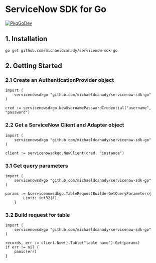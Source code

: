 # ServiceNow SDK for Go

[![PkgGoDev](https://pkg.go.dev/badge/github.com/michaeldcanady/servicenow-sdk-go)](https://pkg.go.dev/github.com/michaeldcanady/servicenow-sdk-go)

## 1. Installation

```Shell
go get github.com/michaeldcanady/servicenow-sdk-go
```

## 2. Getting Started

### 2.1 Create an AuthenticationProvider object

```golang
import (
    servicenowsdkgo "github.com/michaeldcanady/servicenow-sdk-go"
)

cred := servicenowsdkgo.NewUsernamePasswordCredential("username", "password")
```

### 2.2 Get a ServiceNow Client and Adapter object

```golang
import (
    servicenowsdkgo "github.com/michaeldcanady/servicenow-sdk-go"
)

client := servicenowsdkgo.NewClient(cred, "instance")
```

### 3.1 Get query parameters

```golang
import (
    servicenowsdkgo "github.com/michaeldcanady/servicenow-sdk-go"
)

params := &servicenowsdkgo.TableRequestBuilderGetQueryParameters{
		Limit: int32(1),
	}
```

### 3.2 Build request for table

```golang
import (
    servicenowsdkgo "github.com/michaeldcanady/servicenow-sdk-go"
)

records, err := client.Now().Table("table name").Get(params)
if err != nil {
    panic(err)
}
```
